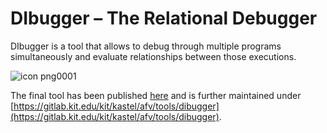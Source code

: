 # DIbugger – The Relational Debugger
DIbugger is a tool that allows to debug through multiple programs simultaneously and evaluate relationships between those executions.

![icon png0001](https://user-images.githubusercontent.com/33422437/32689999-20eeb42e-c6ef-11e7-9328-977ea080b56d.png)

The final tool has been published [here](https://formal.kastel.kit.edu/biblio/?lang=en&key=HerdaKirstenEA2019) and is further maintained under [https://gitlab.kit.edu/kit/kastel/afv/tools/dibugger](https://gitlab.kit.edu/kit/kastel/afv/tools/dibugger).

